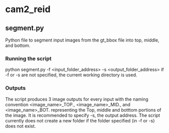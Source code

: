 # cam2_reid

## segment.py ## 
Python file to segment input images from the gt_bbox file into top, middle, and bottom. 

### Running the script ###
python segment.py -f <input_folder_address> -s <output_folder_address>
if -f or -s are not specified, the current working directory is used. 

### Outputs ###
The script produces 3 image outputs for every input with the naming convention <image_name>_TOP.<ext>, <image_name>_MID.<ext>, and <image_name>_BOT.<ext> representing the Top, middle and botttom portions of the image. 
It is recommended to specify -s, the output address. 
The script currently does not create a new folder if the folder specified (in -f or -s) does not exist. 
